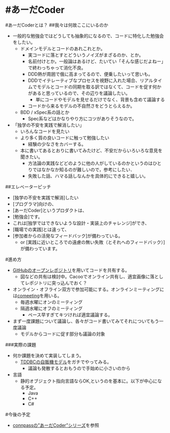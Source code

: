#あーだCoder
===========

#あーだCoderとは？
##我々は何故ここにいるのか
* 一般的な勉強会ではどうしても抽象的になるので、コードに特化した勉強会をしたい。
	* ドメインモデルとコードのあれこれとか。
		* 実コードに落とすとどういうノイズがまざるのか、とか。
		* 名前付けとか。一般論はあるけど、たいてい「そんな感じだよねー」で終わっちゃって消化不良。
		* DDD熱が周囲で俄に高まってるので、便乗したいって思いも。
		* DDDでイテレーティブなプロセスを視野に入れた場合、リアルタイムでモデルとコードの同期を取る訳ではなくて、コードを促す何かがあると思っているので、その辺りを議論したい。
			* 単にコードやモデルを見せるだけでなく、背景も含めて議論する
		* コードから来るモデルの不自然さをどうとらえるか。
	* BDD / xSpec系の話とか
		* Spec系などはかなりやり方にコツがありそうなので。
* 「独学の不安を実践で解消したい」
	* いろんなコードを見たい
	* より多く質の良いコードに触って勉強したい
		* 経験の少なさをカバーする。
	* 本に書いてあるとおりに書いてみたけど、不安だからいろいろな意見を聞きたい。
		* 方法論の実践などどのように他の人がしているのかというのはひとりではなかなか知るのが難しいので，参考にしたい．
		* 失敗した話、ハマる話しなんかを具体的にできると嬉しい。


##エレベーターピッチ
* [独学の不安を実践で解消]したい
* [プログラマ]向けの、
* [あーだCoder]というプロダクトは、
* [勉強会]です。
* これは[独学ではできないような設計・実装上のチャレンジ]ができ、
* [職場での実践]とは違って、
* [参加者からの活発なフィードバック]が備わっている。
	* or [実践に近いところでの遠慮の無い失敗（とそれへのフィードバック）]が備わっています。
	
#進め方
* [GitHubのオープンレポジトリ](https://github.com/posaunehm/Codersation)を用いてコードを共有する。
	* 図などの共有は検討中。Cacooでオンライン共有し、適宜画像に落としてレポジトリに突っ込んでおく？
* オンライン・オフライン双方で参加可能にする。オンラインミーティングには[comeeting](https://www.co-meeting.com/)を用いる。
	* 毎週水曜にオンのミーティング
	* 隔週水曜にオフのミーティング
		* ペース早すぎてキツければ適宜議論する。
* まず一度課題について議論し、各々がコード書いてみてそれについてもう一度議論
	* モデルからコードに促す部分も議論の対象


###実際の課題
* 何か課題を決めて実装してしまう。
	* [TDDBCの自販機モデル](http://devtesting.jp/tddbc/?TDDBC%E5%A4%A7%E9%98%AA2.0%2F%E8%AA%B2%E9%A1%8C)をガチでやってみる。
		* 議論も発散するとおもうので手始めに小さいのから
* 言語
	* 静的オブジェクト指向言語ならOK,というのを基本に。以下が中心になる予定。
		* Java
		* C++
		* C#
	

#今後の予定
* [connpassの”あーだCoder”シリーズ](http://connpass.com/series/192/)を参照